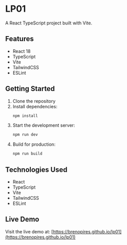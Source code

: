 # LP01

A React TypeScript project built with Vite.

## Features

- React 18
- TypeScript
- Vite
- TailwindCSS
- ESLint

## Getting Started

1. Clone the repository
2. Install dependencies:
   ```bash
   npm install
   ```
3. Start the development server:
   ```bash
   npm run dev
   ```
4. Build for production:
   ```bash
   npm run build
   ```

## Technologies Used

- React
- TypeScript
- Vite
- TailwindCSS
- ESLint

## Live Demo

Visit the live demo at: [https://brenopires.github.io/lp01](https://brenopires.github.io/lp01) 